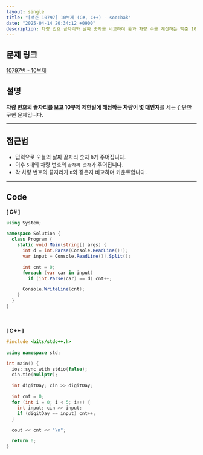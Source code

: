 ```yaml
---
layout: single
title: "[백준 10797] 10부제 (C#, C++) - soo:bak"
date: "2025-04-14 20:34:12 +0900"
description: 차량 번호 끝자리와 날짜 숫자를 비교하여 통과 차량 수를 계산하는 백준 10797번 10부제 문제의 C# 및 C++ 풀이와 해설
---
```


## 문제 링크
[10797번 - 10부제](https://www.acmicpc.net/problem/10797)

## 설명
**차량 번호의 끝자리를 보고 10부제 제한일에 해당하는 차량이 몇 대인지**를 세는 간단한 구현 문제입니다.

---

## 접근법
- 입력으로 오늘의 날짜 끝자리 숫자 `D`가 주어집니다.
- 이후 `5`대의 차량 번호의 `끝자리 숫자`가 주어집니다.
- 각 차량 번호의 끝자리가 `D`와 같은지 비교하며 카운트합니다.

---

## Code
<b>[ C# ] </b>
<br>

```csharp
using System;

namespace Solution {
  class Program {
    static void Main(string[] args) {
      int d = int.Parse(Console.ReadLine()!);
      var input = Console.ReadLine()!.Split();

      int cnt = 0;
      foreach (var car in input)
        if (int.Parse(car) == d) cnt++;

      Console.WriteLine(cnt);
    }
  }
}
```

<br><br>
<b>[ C++ ] </b>
<br>

```cpp
#include <bits/stdc++.h>

using namespace std;

int main() {
  ios::sync_with_stdio(false);
  cin.tie(nullptr);

  int digitDay; cin >> digitDay;

  int cnt = 0;
  for (int i = 0; i < 5; i++) {
    int input; cin >> input;
    if (digitDay == input) cnt++;
  }

  cout << cnt << "\n";

  return 0;
}
```
